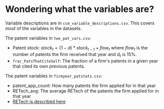 # Wondering what the variables are? 

Variable descriptions are in `ccm_variable_descriptions.csv`. This covers _most_ of the variables in the datasets.

The patent variables in `two_pat_vars.csv`:
- Patent stock: $stock_t = (1-d)*stock_{t-1} + flow_t$ where $flow_t$ is the number of patents the firm received that year and $d_t$ is 15%.
- `frac_PatsThatCiteSelf`: The fraction of a firm's patents in a given year that cited its own previous patents.

The patent variables in `firmyear_patstats.csv`:
- patent_app_count: How many patents the firm applied for in that year
- RETech_avg: The average RETech of the patents the firm applied for in that year
- [RETech is described here](https://bowen.finance/bfh_data/)

